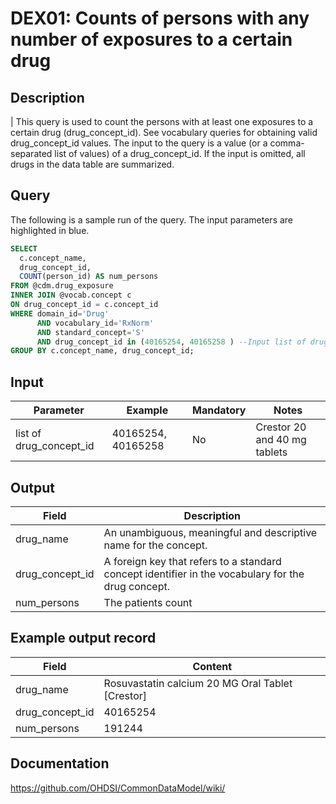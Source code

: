 <!---
Group:drug exposure
Name:DEX01 Counts of persons with any number of exposures to a certain drug
Author:Patrick Ryan
CDM Version: 5.3
-->

# DEX01: Counts of persons with any number of exposures to a certain drug

## Description
| This query is used to count the persons with at least one exposures to a certain drug (drug_concept_id).  See  vocabulary queries for obtaining valid drug_concept_id values. The input to the query is a value (or a comma-separated list of values) of a drug_concept_id. If the input is omitted, all drugs in the data table are summarized.

## Query
The following is a sample run of the query. The input parameters are highlighted in  blue.  

```sql
SELECT 
  c.concept_name, 
  drug_concept_id, 
  COUNT(person_id) AS num_persons 
FROM @cdm.drug_exposure 
INNER JOIN @vocab.concept c
ON drug_concept_id = c.concept_id
WHERE domain_id='Drug' 
      AND vocabulary_id='RxNorm' 
      AND standard_concept='S'
      AND drug_concept_id in (40165254, 40165258 ) --Input list of drug concept_id
GROUP BY c.concept_name, drug_concept_id;
```

## Input

|  Parameter |  Example |  Mandatory |  Notes |
| --- | --- | --- | --- |
| list of drug_concept_id | 40165254, 40165258 | No | Crestor 20 and 40 mg tablets |

## Output

|  Field |  Description |
| --- | --- |
| drug_name | An unambiguous, meaningful and descriptive name for the concept. |
| drug_concept_id | A foreign key that refers to a standard concept identifier in the vocabulary for the drug concept.  |
| num_persons | The patients count |

## Example output record

|  Field |  Content |
| --- | --- |
| drug_name |  Rosuvastatin calcium 20 MG Oral Tablet [Crestor] |
| drug_concept_id |  40165254 |
| num_persons |  191244 |

## Documentation
https://github.com/OHDSI/CommonDataModel/wiki/
